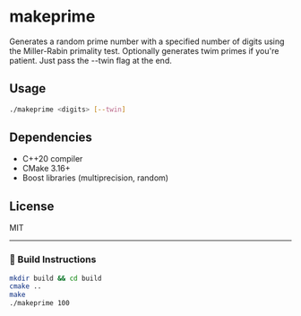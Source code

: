 # makeprime

Generates a random prime number with a specified number of digits using the Miller-Rabin primality test.
Optionally generates twim primes if you're patient. Just pass the --twin flag at the end.

## Usage

```sh
./makeprime <digits> [--twin]
```

## Dependencies

* C++20 compiler
* CMake 3.16+
* Boost libraries (multiprecision, random)

## License

MIT

---

### 🧪 Build Instructions

```sh
mkdir build && cd build
cmake ..
make
./makeprime 100
```

